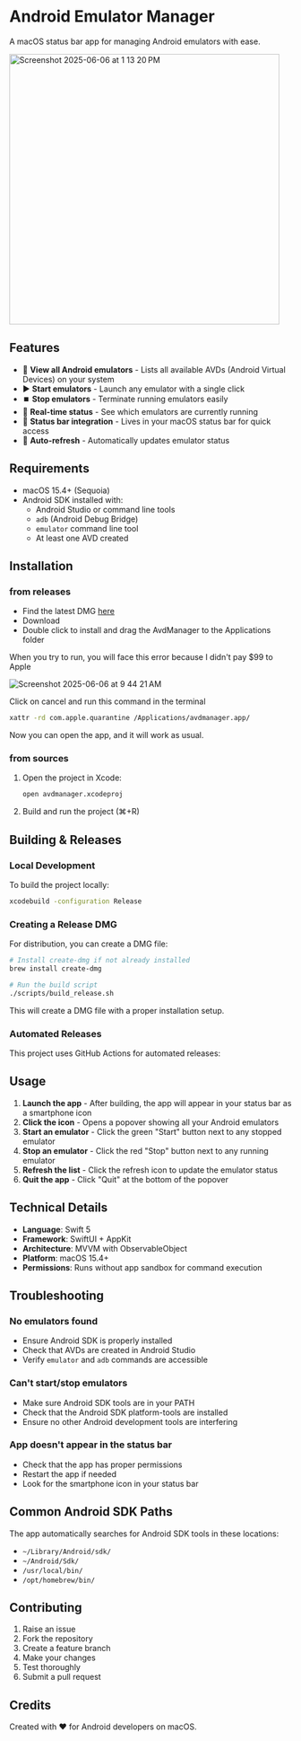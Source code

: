 # Android Emulator Manager

A macOS status bar app for managing Android emulators with ease.

<img width="482" alt="Screenshot 2025-06-06 at 1 13 20 PM" src="https://github.com/user-attachments/assets/854ca7e0-a9bb-4736-b515-c1930aba05b9" />


## Features

- 📱 **View all Android emulators** - Lists all available AVDs (Android Virtual Devices) on your system
- ▶️ **Start emulators** - Launch any emulator with a single click
- ⏹️ **Stop emulators** - Terminate running emulators easily
- 🔄 **Real-time status** - See which emulators are currently running
- 🎯 **Status bar integration** - Lives in your macOS status bar for quick access
- 🔄 **Auto-refresh** - Automatically updates emulator status

## Requirements

- macOS 15.4+ (Sequoia)
- Android SDK installed with:
  - Android Studio or command line tools
  - `adb` (Android Debug Bridge)
  - `emulator` command line tool
  - At least one AVD created

## Installation

### from releases 

- Find the latest DMG [here](https://github.com/prudhvir3ddy/AvdManager-MacOS/releases)
- Download
- Double click to install and drag the AvdManager to the Applications folder

When you try to run, you will face this error because I didn't pay $99 to Apple

![Screenshot 2025-06-06 at 9 44 21 AM](https://github.com/user-attachments/assets/ed252708-8819-45d5-805d-734596d6840b)

Click on cancel and run this command in the terminal 

```bash
xattr -rd com.apple.quarantine /Applications/avdmanager.app/
```

Now you can open the app, and it will work as usual.


### from sources

1. Open the project in Xcode:
   ```bash
   open avdmanager.xcodeproj
   ```

2. Build and run the project (⌘+R)

## Building & Releases

### Local Development

To build the project locally:

```bash
xcodebuild -configuration Release
```

### Creating a Release DMG

For distribution, you can create a DMG file:

```bash
# Install create-dmg if not already installed
brew install create-dmg

# Run the build script
./scripts/build_release.sh
```

This will create a DMG file with a proper installation setup.

### Automated Releases

This project uses GitHub Actions for automated releases:

## Usage

1. **Launch the app** - After building, the app will appear in your status bar as a smartphone icon
2. **Click the icon** - Opens a popover showing all your Android emulators
3. **Start an emulator** - Click the green "Start" button next to any stopped emulator
4. **Stop an emulator** - Click the red "Stop" button next to any running emulator
5. **Refresh the list** - Click the refresh icon to update the emulator status
6. **Quit the app** - Click "Quit" at the bottom of the popover

## Technical Details

- **Language**: Swift 5
- **Framework**: SwiftUI + AppKit
- **Architecture**: MVVM with ObservableObject
- **Platform**: macOS 15.4+
- **Permissions**: Runs without app sandbox for command execution

## Troubleshooting

### No emulators found
- Ensure Android SDK is properly installed
- Check that AVDs are created in Android Studio
- Verify `emulator` and `adb` commands are accessible

### Can't start/stop emulators
- Make sure Android SDK tools are in your PATH
- Check that the Android SDK platform-tools are installed
- Ensure no other Android development tools are interfering

### App doesn't appear in the status bar
- Check that the app has proper permissions
- Restart the app if needed
- Look for the smartphone icon in your status bar

## Common Android SDK Paths

The app automatically searches for Android SDK tools in these locations:
- `~/Library/Android/sdk/`
- `~/Android/Sdk/`
- `/usr/local/bin/`
- `/opt/homebrew/bin/`

## Contributing

1. Raise an issue
2. Fork the repository
3. Create a feature branch
4. Make your changes
5. Test thoroughly
6. Submit a pull request

## Credits

Created with ❤️ for Android developers on macOS. 
